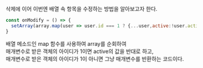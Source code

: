 삭제에 이어 이번엔 배열 속 항목을 수정하는 방법을 알아보고자 한다.

```js
const onModify = () => {
  setArray(array.map(user => user.id === 1 ? {...user,active:!user.active}:user))
}
```

배열 메소드인 map 함수를 사용하여 array를 순회하여    
매개변수로 받은 객체의 아이디가 1이면 active의 값을 반대로 하고,    
매개변수로 받은 객체의 아이디가 1이 아니면 그냥 매개변수를 반환하는 코드이다.
